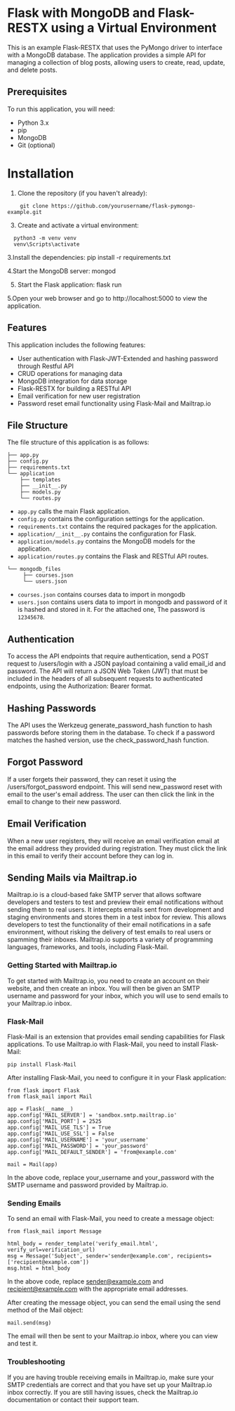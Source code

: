 # Flask with MongoDB and Flask-RESTX using a Virtual Environment

This is an example Flask-RESTX that uses the PyMongo driver to interface with a MongoDB database. The application provides a simple API for managing a collection of blog posts, allowing users to create, read, update, and delete posts.

## Prerequisites

To run this application, you will need:

-   Python 3.x
-   pip
-   MongoDB
-   Git (optional)

# Installation

1. Clone the repository (if you haven't already):

```
	git clone https://github.com/yourusername/flask-pymongo-example.git
```

3. Create and activate a virtual environment:

```
  python3 -m venv venv
  venv\Scripts\activate
```

3.Install the dependencies:
pip install -r requirements.txt

4.Start the MongoDB server:
mongod

5. Start the Flask application:
   flask run

5.Open your web browser and go to http://localhost:5000 to view the application.

## Features

This application includes the following features:

-   User authentication with Flask-JWT-Extended and hashing password through Restful API
-   CRUD operations for managing data
-   MongoDB integration for data storage
-   Flask-RESTX for building a RESTful API
-   Email verification for new user registration
-   Password reset email functionality using Flask-Mail and Mailtrap.io

## File Structure

The file structure of this application is as follows:

```
├── app.py
├── config.py
├── requirements.txt
└── application
    ├── templates
    ├── __init__.py
    ├── models.py
    └── routes.py
```

-   `app.py` calls the main Flask application.
-   `config.py` contains the configuration settings for the application.
-   `requirements.txt` contains the required packages for the application.
-   `application/__init__.py` contains the configuration for Flask.
-   `application/models.py` contains the MongoDB models for the application.
-   `application/routes.py` contains the Flask and RESTful API routes.

```
└── mongodb_files
     ├── courses.json
     └── users.json
```

-   `courses.json` contains courses data to import in mongodb
-   `users.json` contains users data to import in mongodb and password of it is hashed and stored in it. For the attached one, The password is `12345678`.

## Authentication

To access the API endpoints that require authentication, send a POST request to /users/login with a JSON payload containing a valid email_id and password. The API will return a JSON Web Token (JWT) that must be included in the headers of all subsequent requests to authenticated endpoints, using the Authorization: Bearer <JWT> format.

## Hashing Passwords

The API uses the Werkzeug generate_password_hash function to hash passwords before storing them in the database. To check if a password matches the hashed version, use the check_password_hash function.

## Forgot Password

If a user forgets their password, they can reset it using the /users/forgot_password endpoint. This will send new_password reset with email to the user's email address. The user can then click the link in the email to change to their new password.

## Email Verification

When a new user registers, they will receive an email verification email at the email address they provided during registration. They must click the link in this email to verify their account before they can log in.

## Sending Mails via Mailtrap.io

Mailtrap.io is a cloud-based fake SMTP server that allows software developers and testers to test and preview their email notifications without sending them to real users. It intercepts emails sent from development and staging environments and stores them in a test inbox for review. This allows developers to test the functionality of their email notifications in a safe environment, without risking the delivery of test emails to real users or spamming their inboxes. Mailtrap.io supports a variety of programming languages, frameworks, and tools, including Flask-Mail.

### Getting Started with Mailtrap.io

To get started with Mailtrap.io, you need to create an account on their website, and then create an inbox. You will then be given an SMTP username and password for your inbox, which you will use to send emails to your Mailtrap.io inbox.

### Flask-Mail

Flask-Mail is an extension that provides email sending capabilities for Flask applications. To use Mailtrap.io with Flask-Mail, you need to install Flask-Mail:

```
pip install Flask-Mail
```

After installing Flask-Mail, you need to configure it in your Flask application:

```
from flask import Flask
from flask_mail import Mail

app = Flask(__name__)
app.config['MAIL_SERVER'] = 'sandbox.smtp.mailtrap.io'
app.config['MAIL_PORT'] = 2525
app.config['MAIL_USE_TLS'] = True
app.config['MAIL_USE_SSL'] = False
app.config['MAIL_USERNAME'] = 'your_username'
app.config['MAIL_PASSWORD'] = 'your_password'
app.config['MAIL_DEFAULT_SENDER'] = 'from@example.com'

mail = Mail(app)
```

In the above code, replace your_username and your_password with the SMTP username and password provided by Mailtrap.io.

### Sending Emails

To send an email with Flask-Mail, you need to create a message object:

```
from flask_mail import Message

html_body = render_template('verify_email.html', verify_url=verification_url)
msg = Message('Subject', sender='sender@example.com', recipients=['recipient@example.com'])
msg.html = html_body
```

In the above code, replace sender@example.com and recipient@example.com with the appropriate email addresses.

After creating the message object, you can send the email using the send method of the Mail object:

```
mail.send(msg)
```

The email will then be sent to your Mailtrap.io inbox, where you can view and test it.

### Troubleshooting

If you are having trouble receiving emails in Mailtrap.io, make sure your SMTP credentials are correct and that you have set up your Mailtrap.io inbox correctly. If you are still having issues, check the Mailtrap.io documentation or contact their support team.

